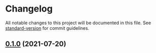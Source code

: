 # Changelog

All notable changes to this project will be documented in this file. See [standard-version](https://github.com/conventional-changelog/standard-version) for commit guidelines.

## [0.1.0](https://github.com/kimisme9386/cdk-codepipeline-status/compare/v0.0.61...v0.1.0) (2021-07-20)
